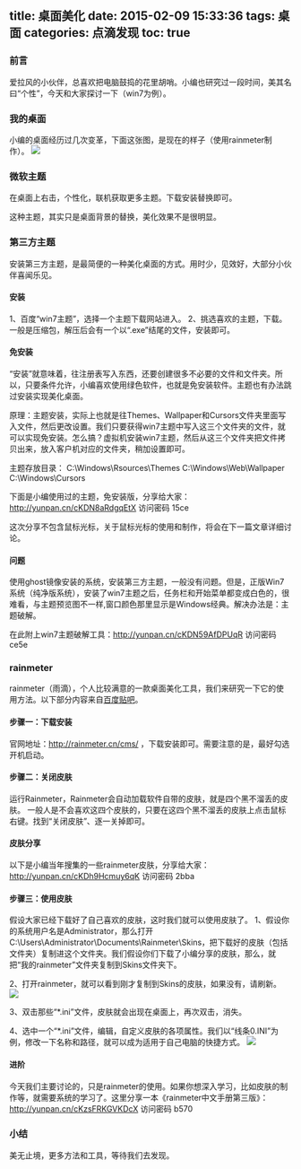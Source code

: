title: 桌面美化
date: 2015-02-09 15:33:36
tags: 桌面
categories: 点滴发现
toc: true
---

### 前言
爱拉风的小伙伴，总喜欢把电脑鼓捣的花里胡哨。小编也研究过一段时间，美其名曰“个性”，今天和大家探讨一下（win7为例）。

### 我的桌面
小编的桌面经历过几次变革，下面这张图，是现在的样子（使用rainmeter制作）。
![](http://voidking.qiniudn.com/@/imgs/rainmeter/桌面.jpg)

### 微软主题
在桌面上右击，个性化，联机获取更多主题。下载安装替换即可。

这种主题，其实只是桌面背景的替换，美化效果不是很明显。

### 第三方主题
安装第三方主题，是最简便的一种美化桌面的方式。用时少，见效好，大部分小伙伴喜闻乐见。

#### 安装
1、百度“win7主题”，选择一个主题下载网站进入。
2、挑选喜欢的主题，下载。一般是压缩包，解压后会有一个以“.exe”结尾的文件，安装即可。

#### 免安装
“安装”就意味着，往注册表写入东西，还要创建很多不必要的文件和文件夹。所以，只要条件允许，小编喜欢使用绿色软件，也就是免安装软件。主题也有办法跳过安装实现美化桌面。

原理：主题安装，实际上也就是往Themes、Wallpaper和Cursors文件夹里面写入文件，然后更改设置。我们只要获得win7主题中写入这三个文件夹的文件，就可以实现免安装。怎么搞？虚拟机安装win7主题，然后从这三个文件夹把文件拷贝出来，放入客户机对应的文件夹，稍加设置即可。

主题存放目录：
C:\Windows\Rsources\Themes 
C:\Windows\Web\Wallpaper
C:\Windows\Cursors

下面是小编使用过的主题，免安装版，分享给大家：http://yunpan.cn/cKDN8aRdgqEtX  访问密码 15ce

这次分享不包含鼠标光标，关于鼠标光标的使用和制作，将会在下一篇文章详细讨论。
<!--more-->
#### 问题
使用ghost镜像安装的系统，安装第三方主题，一般没有问题。但是，正版Win7系统（纯净版系统），安装了win7主题之后，任务栏和开始菜单都变成白色的，很难看，与主题预览图不一样,窗口颜色那里显示是Windows经典。解决办法是：主题破解。

在此附上win7主题破解工具：http://yunpan.cn/cKDN59AfDPUqR  访问密码 ce5e

### rainmeter
rainmeter（雨滴），个人比较满意的一款桌面美化工具，我们来研究一下它的使用方法。以下部分内容来自[百度贴吧](http://tieba.baidu.com/p/2595163606)。

#### 步骤一：下载安装
官网地址：http://rainmeter.cn/cms/ ，下载安装即可。需要注意的是，最好勾选开机启动。

#### 步骤二：关闭皮肤
运行Rainmeter，Rainmeter会自动加载软件自带的皮肤，就是四个黑不溜丢的皮肤。
一般人是不会喜欢这四个皮肤的，只要在这四个黑不溜丢的皮肤上点击鼠标右键。找到“关闭皮肤”、逐一关掉即可。

#### 皮肤分享
以下是小编当年搜集的一些rainmeter皮肤，分享给大家：http://yunpan.cn/cKDh9Hcmuy6qK  访问密码 2bba

#### 步骤三：使用皮肤
假设大家已经下载好了自己喜欢的皮肤，这时我们就可以使用皮肤了。
1、假设你的系统用户名是Administrator，那么打开C:\Users\Administrator\Documents\Rainmeter\Skins，把下载好的皮肤（包括文件夹）复制进这个文件夹。我们假设你们下载了小编分享的皮肤，那么，就把“我的rainmeter”文件夹复制到Skins文件夹下。

2、打开rainmeter，就可以看到刚才复制到Skins的皮肤，如果没有，请刷新。
![](http://voidking.qiniudn.com/@/imgs/rainmeter/界面.jpg)

3、双击那些“*.ini”文件，皮肤就会出现在桌面上，再次双击，消失。

4、选中一个“*.ini”文件，编辑，自定义皮肤的各项属性。我们以“线条0.INI”为例，修改一下名称和路径，就可以成为适用于自己电脑的快捷方式。
![](http://voidking.qiniudn.com/@/imgs/rainmeter/线条.jpg)

#### 进阶
今天我们主要讨论的，只是rainmeter的使用。如果你想深入学习，比如皮肤的制作等，就需要系统的学习了。这里分享一本《rainmeter中文手册第三版》：http://yunpan.cn/cKzsFRKGVKDcX  访问密码 b570

### 小结
美无止境，更多方法和工具，等待我们去发现。
